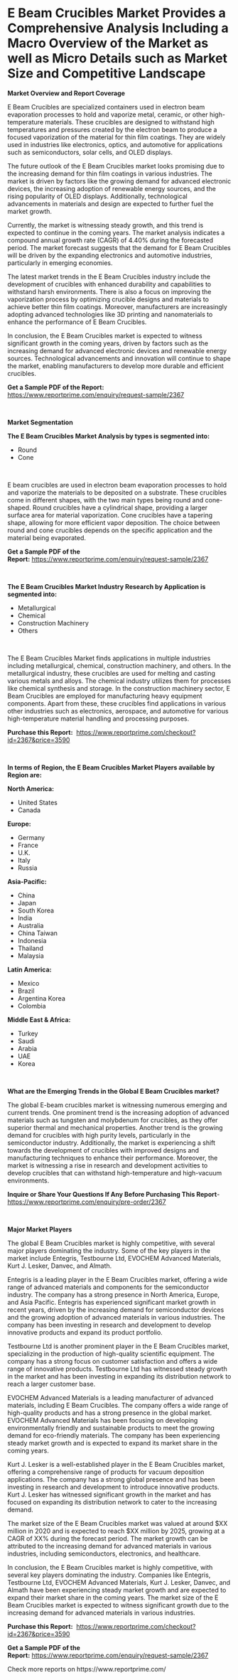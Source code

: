 <p><h1>E Beam Crucibles Market Provides a Comprehensive Analysis Including a Macro Overview of the Market as well as Micro Details such as Market Size and Competitive Landscape</h1></p><p><strong>Market Overview and Report Coverage</strong></p>
<p><p>E Beam Crucibles are specialized containers used in electron beam evaporation processes to hold and vaporize metal, ceramic, or other high-temperature materials. These crucibles are designed to withstand high temperatures and pressures created by the electron beam to produce a focused vaporization of the material for thin film coatings. They are widely used in industries like electronics, optics, and automotive for applications such as semiconductors, solar cells, and OLED displays.</p><p>The future outlook of the E Beam Crucibles market looks promising due to the increasing demand for thin film coatings in various industries. The market is driven by factors like the growing demand for advanced electronic devices, the increasing adoption of renewable energy sources, and the rising popularity of OLED displays. Additionally, technological advancements in materials and design are expected to further fuel the market growth.</p><p>Currently, the market is witnessing steady growth, and this trend is expected to continue in the coming years. The market analysis indicates a compound annual growth rate (CAGR) of 4.40% during the forecasted period. The market forecast suggests that the demand for E Beam Crucibles will be driven by the expanding electronics and automotive industries, particularly in emerging economies.</p><p>The latest market trends in the E Beam Crucibles industry include the development of crucibles with enhanced durability and capabilities to withstand harsh environments. There is also a focus on improving the vaporization process by optimizing crucible designs and materials to achieve better thin film coatings. Moreover, manufacturers are increasingly adopting advanced technologies like 3D printing and nanomaterials to enhance the performance of E Beam Crucibles.</p><p>In conclusion, the E Beam Crucibles market is expected to witness significant growth in the coming years, driven by factors such as the increasing demand for advanced electronic devices and renewable energy sources. Technological advancements and innovation will continue to shape the market, enabling manufacturers to develop more durable and efficient crucibles.</p></p>
<p><strong>Get a Sample PDF of the Report:</strong> <a href="https://www.reportprime.com/enquiry/request-sample/2367">https://www.reportprime.com/enquiry/request-sample/2367</a></p>
<p>&nbsp;</p>
<p><strong>Market Segmentation</strong></p>
<p><strong>The E Beam Crucibles Market Analysis by types is segmented into:</strong></p>
<p><ul><li>Round</li><li>Cone</li></ul></p>
<p>&nbsp;</p>
<p><p>E beam crucibles are used in electron beam evaporation processes to hold and vaporize the materials to be deposited on a substrate. These crucibles come in different shapes, with the two main types being round and cone-shaped. Round crucibles have a cylindrical shape, providing a larger surface area for material vaporization. Cone crucibles have a tapering shape, allowing for more efficient vapor deposition. The choice between round and cone crucibles depends on the specific application and the material being evaporated.</p></p>
<p><strong>Get a Sample PDF of the Report:</strong>&nbsp;<a href="https://www.reportprime.com/enquiry/request-sample/2367">https://www.reportprime.com/enquiry/request-sample/2367</a></p>
<p>&nbsp;</p>
<p><strong>The E Beam Crucibles Market Industry Research by Application is segmented into:</strong></p>
<p><ul><li>Metallurgical</li><li>Chemical</li><li>Construction Machinery</li><li>Others</li></ul></p>
<p>&nbsp;</p>
<p><p>The E Beam Crucibles Market finds applications in multiple industries including metallurgical, chemical, construction machinery, and others. In the metallurgical industry, these crucibles are used for melting and casting various metals and alloys. The chemical industry utilizes them for processes like chemical synthesis and storage. In the construction machinery sector, E Beam Crucibles are employed for manufacturing heavy equipment components. Apart from these, these crucibles find applications in various other industries such as electronics, aerospace, and automotive for various high-temperature material handling and processing purposes.</p></p>
<p><strong>Purchase this Report:</strong>&nbsp; <a href="https://www.reportprime.com/checkout?id=2367&price=3590">https://www.reportprime.com/checkout?id=2367&price=3590</a></p>
<p>&nbsp;</p>
<p><strong>In terms of Region, the E Beam Crucibles Market Players available by Region are:</strong></p>
<p>
    <p> <strong> North America: </strong>
        <ul>
            <li>United States</li>
            <li>Canada</li>
        </ul>
        </p> 
    <p> <strong> Europe: </strong>
        <ul>
            <li>Germany</li>
            <li>France</li>
            <li>U.K.</li>
            <li>Italy</li>
            <li>Russia</li>
        </ul>
        </p> 
    <p> <strong> Asia-Pacific: </strong>
        <ul>
            <li>China</li>
            <li>Japan</li>
            <li>South Korea</li>
            <li>India</li>
            <li>Australia</li>
            <li>China Taiwan</li>
            <li>Indonesia</li>
            <li>Thailand</li>
            <li>Malaysia</li>
        </ul>
        </p> 
    <p> <strong> Latin America: </strong>
        <ul>
            <li>Mexico</li>
            <li>Brazil</li>
            <li>Argentina Korea</li>
            <li>Colombia</li>
        </ul>
        </p> 
    <p> <strong> Middle East & Africa: </strong>
        <ul>
            <li>Turkey</li>
            <li>Saudi</li>
            <li>Arabia</li>
            <li>UAE</li>
            <li>Korea</li>
        </ul>
    </p>
    </p>
<p>&nbsp;</p>
<p><strong>What are the Emerging Trends in the Global E Beam Crucibles market?</strong></p>
<p><p>The global E-beam crucibles market is witnessing numerous emerging and current trends. One prominent trend is the increasing adoption of advanced materials such as tungsten and molybdenum for crucibles, as they offer superior thermal and mechanical properties. Another trend is the growing demand for crucibles with high purity levels, particularly in the semiconductor industry. Additionally, the market is experiencing a shift towards the development of crucibles with improved designs and manufacturing techniques to enhance their performance. Moreover, the market is witnessing a rise in research and development activities to develop crucibles that can withstand high-temperature and high-vacuum environments.</p></p>
<p><strong>Inquire or Share Your Questions If Any Before Purchasing This Report</strong>- <a href="https://www.reportprime.com/enquiry/pre-order/2367">https://www.reportprime.com/enquiry/pre-order/2367</a></p>
<p>&nbsp;</p>
<p><strong>Major Market Players</strong></p>
<p><p>The global E Beam Crucibles market is highly competitive, with several major players dominating the industry. Some of the key players in the market include Entegris, Testbourne Ltd, EVOCHEM Advanced Materials, Kurt J. Lesker, Danvec, and Almath. </p><p>Entegris is a leading player in the E Beam Crucibles market, offering a wide range of advanced materials and components for the semiconductor industry. The company has a strong presence in North America, Europe, and Asia Pacific. Entegris has experienced significant market growth in recent years, driven by the increasing demand for semiconductor devices and the growing adoption of advanced materials in various industries. The company has been investing in research and development to develop innovative products and expand its product portfolio. </p><p>Testbourne Ltd is another prominent player in the E Beam Crucibles market, specializing in the production of high-quality scientific equipment. The company has a strong focus on customer satisfaction and offers a wide range of innovative products. Testbourne Ltd has witnessed steady growth in the market and has been investing in expanding its distribution network to reach a larger customer base. </p><p>EVOCHEM Advanced Materials is a leading manufacturer of advanced materials, including E Beam Crucibles. The company offers a wide range of high-quality products and has a strong presence in the global market. EVOCHEM Advanced Materials has been focusing on developing environmentally friendly and sustainable products to meet the growing demand for eco-friendly materials. The company has been experiencing steady market growth and is expected to expand its market share in the coming years. </p><p>Kurt J. Lesker is a well-established player in the E Beam Crucibles market, offering a comprehensive range of products for vacuum deposition applications. The company has a strong global presence and has been investing in research and development to introduce innovative products. Kurt J. Lesker has witnessed significant growth in the market and has focused on expanding its distribution network to cater to the increasing demand.</p><p>The market size of the E Beam Crucibles market was valued at around $XX million in 2020 and is expected to reach $XX million by 2025, growing at a CAGR of XX% during the forecast period. The market growth can be attributed to the increasing demand for advanced materials in various industries, including semiconductors, electronics, and healthcare.</p><p>In conclusion, the E Beam Crucibles market is highly competitive, with several key players dominating the industry. Companies like Entegris, Testbourne Ltd, EVOCHEM Advanced Materials, Kurt J. Lesker, Danvec, and Almath have been experiencing steady market growth and are expected to expand their market share in the coming years. The market size of the E Beam Crucibles market is expected to witness significant growth due to the increasing demand for advanced materials in various industries.</p></p>
<p><strong>Purchase this Report:</strong>&nbsp;&nbsp;<a href="https://www.reportprime.com/checkout?id=2367&price=3590">https://www.reportprime.com/checkout?id=2367&price=3590</a></p>
<p></p>
<p><strong>Get a Sample PDF of the Report:</strong>&nbsp;<a href="https://www.reportprime.com/enquiry/request-sample/2367">https://www.reportprime.com/enquiry/request-sample/2367</a></p>
<p>Check more reports on https://www.reportprime.com/</p>